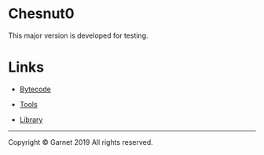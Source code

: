 # Chesnut0

This major version is developed for testing.

# Links

- [Bytecode](https://github.com/Garnet3106/chestnut/blob/develop/docs/en/releases/ches0/bytecode/summary.md)

- [Tools](https://github.com/Garnet3106/chestnut/blob/develop/docs/en/releases/ches0/tools/summary.md)

- [Library](https://github.com/Garnet3106/chestnut/blob/develop/docs/en/releases/ches0/library/summary.md)

---

Copyright © Garnet 2019 All rights reserved.
